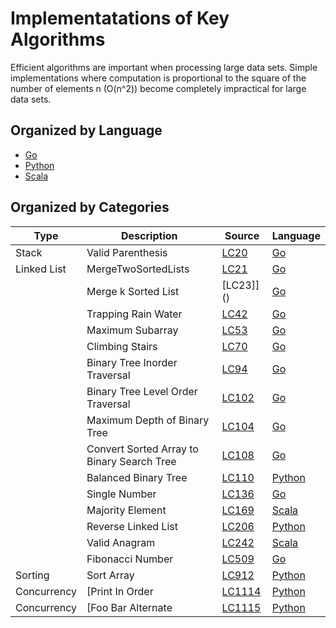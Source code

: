 # Implementatations of Key Algorithms

Efficient algorithms are important when processing large data sets.
Simple implementations where computation is proportional to the square of the number of elements n (O(n^2)) 
become completely impractical for large data sets.

## Organized by Language
  - [Go](/go)
  - [Python](/python)
  - [Scala](/scala)
  
## Organized by Categories
| Type | Description | Source |  Language |
| --- | --- | --- | --- |
| Stack | Valid Parenthesis | [LC20](https://leetcode.com/problems/valid-parentheses/) | [Go](go/20_Valid_Parentheses.go)
| Linked List | MergeTwoSortedLists | [LC21](https://leetcode.com/problems/merge-two-sorted-lists/) | [Go](go/21_Merge_Sorted_Lists.go)
| | Merge k Sorted List | [LC23]]() | [Go](go/23_Merge_Sorted_Lists.go)
| | Trapping Rain Water | [LC42]() | [Go](go/42_Trapping_Water.go)
| | Maximum Subarray | [LC53]() | [Go](go/53_Maximum_Subarray.go)
| | Climbing Stairs | [LC70]() | [Go](go/70_Climbing_Stairs.go)
| | Binary Tree Inorder Traversal | [LC94]() | [Go](go/94_Binary_Tree_Inorder.go)
| | Binary Tree Level Order Traversal | [LC102]() | [Go](go/102_Tree_Level_Traversal.go)
| | Maximum Depth of Binary Tree | [LC104]() | [Go](104_Maximum_Tree_Depth.go)
| | Convert Sorted Array to Binary Search Tree | [LC108]() | [Go](108_Sorted_Array_to_Tree.go)
| | Balanced Binary Tree | [LC110]() | [Python](python/110_Balanced_Binary.py)
| | Single Number | [LC136]() | [Go](136_Single_Number.go)
| | Majority Element | [LC169]() | [Scala](169_majority_element.scala)
| | Reverse Linked List | [LC206]() | [Python](169_majority_element.scala)
| | Valid Anagram | [LC242]() | [Scala](242_Valid_Anagram.scala)
| | Fibonacci Number | [LC509]() | [Go](509_Fibonacci.go)
| Sorting | Sort Array | [LC912]() | [Python](python/912_sortarray.py)
| Concurrency | [Print In Order | [LC1114]() | [Python](python/1114_PrintInOrder.py)
| Concurrency | [Foo Bar Alternate | [LC1115]() | [Python](python/1115_FooBarAlternate.py)






